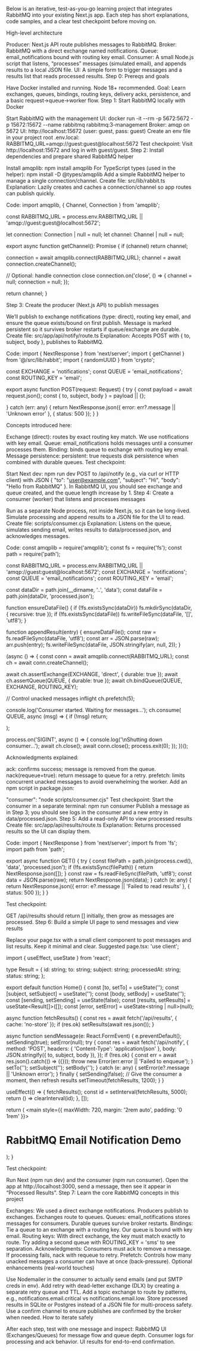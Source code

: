 Below is an iterative, test-as-you-go learning project that integrates RabbitMQ into your existing Next.js app. Each step has short explanations, code samples, and a clear test checkpoint before moving on.

High-level architecture

Producer: Next.js API route publishes messages to RabbitMQ.
Broker: RabbitMQ with a direct exchange named notifications.
Queue: email_notifications bound with routing key email.
Consumer: A small Node.js script that listens, “processes” messages (simulated email), and appends results to a local JSON file.
UI: A simple form to trigger messages and a results list that reads processed results.
Step 0: Prereqs and goals

Have Docker installed and running.
Node 18+ recommended.
Goal: Learn exchanges, queues, bindings, routing keys, delivery acks, persistence, and a basic request→queue→worker flow.
Step 1: Start RabbitMQ locally with Docker

Start RabbitMQ with the management UI: docker run -it --rm -p 5672:5672 -p 15672:15672 --name rabbitmq rabbitmq:3-management
Broker: amqp on 5672
UI: http://localhost:15672 (user: guest, pass: guest)
Create an env file in your project root .env.local:
RABBITMQ_URL=amqp://guest:guest@localhost:5672 Test checkpoint:
Visit http://localhost:15672 and log in with guest/guest.
Step 2: Install dependencies and prepare shared RabbitMQ helper

Install amqplib: npm install amqplib
For TypeScript types (used in the helper): npm install -D @types/amqplib
Add a simple RabbitMQ helper to manage a single connection/channel.
Create file: src/lib/rabbit.ts Explanation: Lazily creates and caches a connection/channel so app routes can publish quickly.

Code: import amqplib, { Channel, Connection } from 'amqplib';

const RABBITMQ_URL = process.env.RABBITMQ_URL || 'amqp://guest:guest@localhost:5672';

let connection: Connection | null = null; let channel: Channel | null = null;

export async function getChannel(): Promise<Channel> { if (channel) return channel;

connection = await amqplib.connect(RABBITMQ_URL); channel = await connection.createChannel();

// Optional: handle connection close connection.on('close', () => { channel = null; connection = null; });

return channel; }

Step 3: Create the producer (Next.js API) to publish messages

We’ll publish to exchange notifications (type: direct), routing key email, and ensure the queue exists/bound on first publish.
Message is marked persistent so it survives broker restarts if queue/exchange are durable.
Create file: src/app/api/notify/route.ts Explanation: Accepts POST with { to, subject, body }, publishes to RabbitMQ.

Code: import { NextResponse } from 'next/server'; import { getChannel } from '@/src/lib/rabbit'; import { randomUUID } from 'crypto';

const EXCHANGE = 'notifications'; const QUEUE = 'email_notifications'; const ROUTING_KEY = 'email';

export async function POST(request: Request) { try { const payload = await request.json(); const { to, subject, body } = payload || {};

} catch (err: any) { return NextResponse.json({ error: err?.message || 'Unknown error' }, { status: 500 }); } }

Concepts introduced here:

Exchange (direct): routes by exact routing key match. We use notifications with key email.
Queue: email_notifications holds messages until a consumer processes them.
Binding: binds queue to exchange with routing key email.
Message persistence: persistent: true requests disk persistence when combined with durable queues.
Test checkpoint:

Start Next dev: npm run dev
POST to /api/notify (e.g., via curl or HTTP client) with JSON { "to": "user@example.com", "subject": "Hi", "body": "Hello from RabbitMQ" }.
In RabbitMQ UI, you should see exchange and queue created, and the queue length increase by 1.
Step 4: Create a consumer (worker) that listens and processes messages

Run as a separate Node process, not inside Next.js, so it can be long-lived.
Simulate processing and append results to a JSON file for the UI to read.
Create file: scripts/consumer.cjs Explanation: Listens on the queue, simulates sending email, writes results to data/processed.json, and acknowledges messages.

Code: const amqplib = require('amqplib'); const fs = require('fs'); const path = require('path');

const RABBITMQ_URL = process.env.RABBITMQ_URL || 'amqp://guest:guest@localhost:5672'; const EXCHANGE = 'notifications'; const QUEUE = 'email_notifications'; const ROUTING_KEY = 'email';

const dataDir = path.join(\_\_dirname, '..', 'data'); const dataFile = path.join(dataDir, 'processed.json');

function ensureDataFile() { if (!fs.existsSync(dataDir)) fs.mkdirSync(dataDir, { recursive: true }); if (!fs.existsSync(dataFile)) fs.writeFileSync(dataFile, '[]', 'utf8'); }

function appendResult(entry) { ensureDataFile(); const raw = fs.readFileSync(dataFile, 'utf8'); const arr = JSON.parse(raw); arr.push(entry); fs.writeFileSync(dataFile, JSON.stringify(arr, null, 2)); }

(async () => { const conn = await amqplib.connect(RABBITMQ_URL); const ch = await conn.createChannel();

await ch.assertExchange(EXCHANGE, 'direct', { durable: true }); await ch.assertQueue(QUEUE, { durable: true }); await ch.bindQueue(QUEUE, EXCHANGE, ROUTING_KEY);

// Control unacked messages inflight ch.prefetch(5);

console.log('Consumer started. Waiting for messages...'); ch.consume( QUEUE, async (msg) => { if (!msg) return;

);

process.on('SIGINT', async () => { console.log('\nShutting down consumer...'); await ch.close(); await conn.close(); process.exit(0); }); })();

Acknowledgments explained:

ack: confirms success; message is removed from the queue.
nack(requeue=true): return message to queue for a retry.
prefetch: limits concurrent unacked messages to avoid overwhelming the worker.
Add an npm script in package.json:

"consumer": "node scripts/consumer.cjs" Test checkpoint:
Start the consumer in a separate terminal: npm run consumer
Publish a message as in Step 3; you should see logs in the consumer and a new entry in data/processed.json.
Step 5: Add a read-only API to view processed results Create file: src/app/api/results/route.ts Explanation: Returns processed results so the UI can display them.

Code: import { NextResponse } from 'next/server'; import fs from 'fs'; import path from 'path';

export async function GET() { try { const filePath = path.join(process.cwd(), 'data', 'processed.json'); if (!fs.existsSync(filePath)) { return NextResponse.json([]); } const raw = fs.readFileSync(filePath, 'utf8'); const data = JSON.parse(raw); return NextResponse.json(data); } catch (e: any) { return NextResponse.json({ error: e?.message || 'Failed to read results' }, { status: 500 }); } }

Test checkpoint:

GET /api/results should return [] initially, then grow as messages are processed.
Step 6: Build a simple UI page to send messages and view results

Replace your page.tsx with a small client component to post messages and list results. Keep it minimal and clear.
Suggested page.tsx: 'use client';

import { useEffect, useState } from 'react';

type Result = { id: string; to: string; subject: string; processedAt: string; status: string; };

export default function Home() { const [to, setTo] = useState(''); const [subject, setSubject] = useState(''); const [body, setBody] = useState(''); const [sending, setSending] = useState(false); const [results, setResults] = useState<Result[]>([]); const [error, setError] = useState<string | null>(null);

async function fetchResults() { const res = await fetch('/api/results', { cache: 'no-store' }); if (res.ok) setResults(await res.json()); }

async function sendMessage(e: React.FormEvent) { e.preventDefault(); setSending(true); setError(null); try { const res = await fetch('/api/notify', { method: 'POST', headers: { 'Content-Type': 'application/json' }, body: JSON.stringify({ to, subject, body }), }); if (!res.ok) { const err = await res.json().catch(() => ({})); throw new Error(err.error || 'Failed to enqueue'); } setTo(''); setSubject(''); setBody(''); } catch (e: any) { setError(e?.message || 'Unknown error'); } finally { setSending(false); // Give the consumer a moment, then refresh results setTimeout(fetchResults, 1200); } }

useEffect(() => { fetchResults(); const id = setInterval(fetchResults, 5000); return () => clearInterval(id); }, []);

return ( <main style={{ maxWidth: 720, margin: '2rem auto', padding: '0 1rem' }}> <h1>RabbitMQ Email Notification Demo</h1>

); }

Test checkpoint:

Run Next (npm run dev) and the consumer (npm run consumer).
Open the app at http://localhost:3000, send a message, then see it appear in “Processed Results”.
Step 7: Learn the core RabbitMQ concepts in this project

Exchanges: We used a direct exchange notifications. Producers publish to exchanges. Exchanges route to queues.
Queues: email_notifications stores messages for consumers. Durable queues survive broker restarts.
Bindings: Tie a queue to an exchange with a routing key. Our queue is bound with key email.
Routing keys: With direct exchange, the key must match exactly to route. Try adding a second queue with ROUTING_KEY = 'sms' to see separation.
Acknowledgments: Consumers must ack to remove a message. If processing fails, nack with requeue to retry.
Prefetch: Controls how many unacked messages a consumer can have at once (back-pressure).
Optional enhancements (real-world touches)

Use Nodemailer in the consumer to actually send emails (and put SMTP creds in env).
Add retry with dead-letter exchange (DLX) by creating a separate retry queue and TTL.
Add a topic exchange to route by patterns, e.g., notifications.email.critical vs notifications.email.low.
Store processed results in SQLite or Postgres instead of a JSON file for multi-process safety.
Use a confirm channel to ensure publishes are confirmed by the broker when needed.
How to iterate safely

After each step, test with one message and inspect:
RabbitMQ UI (Exchanges/Queues) for message flow and queue depth.
Consumer logs for processing and ack behavior.
UI results for end-to-end confirmation.
